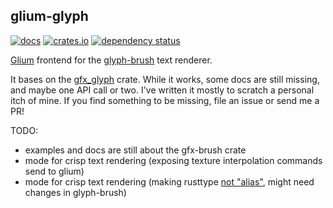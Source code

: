 ## glium-glyph

[![docs](https://docs.rs/glium-glyph/badge.svg)](https://docs.rs/crate/glium-glyph)
[![crates.io](https://img.shields.io/crates/v/glium-glyph.svg)](https://crates.io/crates/glium-glyph)
[![dependency status](https://deps.rs/repo/github/est31/glium-glyph/status.svg)](https://deps.rs/repo/github/est31/glium-brush)

[Glium](https://github.com/glium/glium) frontend for the [glyph-brush](https://github.com/alexheretic/glyph-brush) text renderer.

It bases on the [gfx_glyph](https://crates.io/crates/gfx_glyph) crate. While it works, some docs are still missing, and maybe one API call or two. I've written it mostly to scratch a personal itch of mine. If you find something to be missing, file an issue or send me a PR!

TODO:

* examples and docs are still about the gfx-brush crate
* mode for crisp text rendering (exposing texture interpolation commands send to glium)
* mode for crisp text rendering (making rusttype [not "alias"](https://gitlab.redox-os.org/redox-os/rusttype/issues/61), might need changes in glyph-brush)
